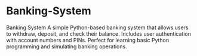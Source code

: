 # Banking-System
Banking System A simple Python-based banking system that allows users to withdraw, deposit, and check their balance. Includes user authentication with account numbers and PINs. Perfect for learning basic Python programming and simulating banking operations.
